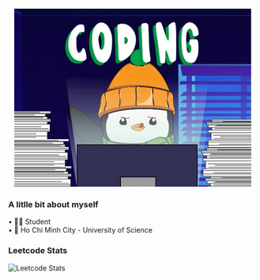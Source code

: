 <p align="center">
  <img src="https://github.com/ducviet5138/ducviet5138/blob/main/coding.gif" alt="coding" />
</p>
     


### A litlle bit about myself
• :man_student: Student \
• :school: Ho Chi Minh City - University of Science

### Leetcode Stats
![Leetcode Stats](https://leetcard.jacoblin.cool/ducviet5138?theme=unicorn&ext=activity&hide=ranking)
